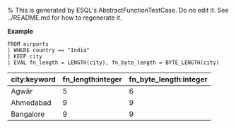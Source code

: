 % This is generated by ESQL's AbstractFunctionTestCase. Do no edit it. See ../README.md for how to regenerate it.

**Example**

```esql
FROM airports
| WHERE country == "India"
| KEEP city
| EVAL fn_length = LENGTH(city), fn_byte_length = BYTE_LENGTH(city)
```

| city:keyword | fn_length:integer | fn_byte_length:integer |
| --- | --- | --- |
| Agwār | 5 | 6 |
| Ahmedabad | 9 | 9 |
| Bangalore | 9 | 9 |


